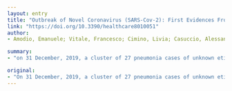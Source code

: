 ```yaml
---
layout: entry
title: "Outbreak of Novel Coronavirus (SARS-Cov-2): First Evidences From International Scientific Literature and Pending Questions"
link: "https://doi.org/10.3390/healthcare8010051"
author:
- Amodio, Emanuele; Vitale, Francesco; Cimino, Livia; Casuccio, Alessandra; Tramuto, Fabio

summary:
- "on 31 December, 2019, a cluster of 27 pneumonia cases of unknown etiology was reported by Chinese health authorities in Wuhan City (China) [...]. The cluster of pneumonia cases was reported in Shanghai City, China. On 31 December 2019, 27 cases were reported by China health authorities. Chinese health officials reported 27 cases of pneumonia. Several of the cases have been reported. In the last few months, the number of cases was unknown. It was reported that the pneumonia cases were not known."

original:
- "On 31 December, 2019, a cluster of 27 pneumonia cases of unknown etiology was reported by Chinese health authorities in Wuhan City (China) [...]."
---
```


